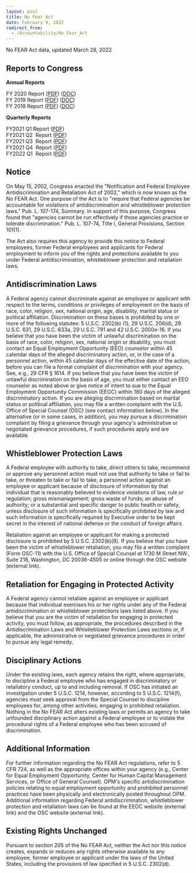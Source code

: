 ```yaml
---
layout: post
title: No Fear Act
date: February 9, 2022
redirect_from:
  - /Accountability/No_Fear_Act
---
```

No FEAR Act data, updated March 28, 2022

## Reports to Congress

**Annual Reports**

FY 2020 Report ([PDF](https://ncd.gov/sites/default/files/Documents/National%20Council%20on%20Disability%20No%20Fear%20Act%20Report%20FY20.pdf)) ([DOC](https://ncd.gov/sites/default/files/Documents/National%20Council%20on%20Disability%20No%20Fear%20Act%20Report%20FY2019.docx))\
FY 2019 Report ([PDF](https://ncd.gov/sites/default/files/Documents/National%20Council%20on%20Disability%20No%20Fear%20Act%20Report%20FY2019.pdf)) ([DOC](https://ncd.gov/sites/default/files/Documents/National%20Council%20on%20Disability%20No%20Fear%20Act%20Report%20FY2019.docx))\
FY 2018 Report ([PDF](https://ncd.gov/sites/default/files/National%20Council%20on%20Disability%20No%20Fear%20Act%20Report%20FY2018.pdf)) ([DOC](https://ncd.gov/sites/default/files/National%20Council%20on%20Disability%20No%20Fear%20Act%20Report%20FY2018.docx))

**Quarterly Reports**

FY2021 Q1 Report ([PDF](https://ncd.gov/sites/default/files/Documents/NCD%20No%20Fear%20Act%20FY21%20Q1.pdf))\
FY2021 Q2  Report ([PDF](https://ncd.gov/sites/default/files/Documents/NCD%20No%20Fear%20Act%20FY21%20Q2.pdf))\
FY2021 Q3  Report ([PDF](https://ncd.gov/sites/default/files/Documents/NCD%20No%20Fear%20Act%20FY21%20Q3.pdf))\
FY2021 Q4  Report ([PDF](https://ncd.gov/sites/default/files/Documents/NCD%20No%20Fear%20Act%20FY21%20Q4.pdf))\
FY2022 Q1  Report ([PDF](https://ncd.gov/sites/default/files/Documents/NCD%20No%20Fear%20Act%20FY22%20Q1.pdf))

## **Notice**

On May 15, 2002, Congress enacted the "Notification and Federal Employee Antidiscrimination and Retaliation Act of 2002," which is now known as the No FEAR Act. One purpose of the Act is to "require that Federal agencies be accountable for violations of antidiscrimination and whistleblower protection laws." Pub. L. 107-174, Summary. In support of this purpose, Congress found that "agencies cannot be run effectively if those agencies practice or tolerate discrimination." Pub. L. 107-74, Title I, General Provisions, Section 101(1).

The Act also requires this agency to provide this notice to Federal employees, former Federal employees and applicants for Federal employment to inform you of the rights and protections available to you under Federal antidiscrimination, whistleblower protection and retaliation laws.

## **Antidiscrimination Laws**

A Federal agency cannot discriminate against an employee or applicant with respect to the terms, conditions or privileges of employment on the basis of race, color, religion, sex, national origin, age, disability, marital status or political affiliation. Discrimination on these bases is prohibited by one or more of the following statutes: 5 U.S.C. 2302(b) (1), 29 U.S.C. 206(d), 29 U.S.C. 631, 29 U.S.C. 633a, 29 U.S.C. 791 and 42 U.S.C. 2000e-16. If you believe that you have been the victim of unlawful discrimination on the basis of race, color, religion, sex, national origin or disability, you must contact an Equal Employment Opportunity (EEO) counselor within 45 calendar days of the alleged discriminatory action, or, in the case of a personnel action, within 45 calendar days of the effective date of the action, before you can file a formal complaint of discrimination with your agency. See, e.g., 29 CFR § 1614. If you believe that you have been the victim of unlawful discrimination on the basis of age, you must either contact an EEO counselor as noted above or give notice of intent to sue to the Equal Employment Opportunity Commission (EEOC) within 180 days of the alleged discriminatory action. If you are alleging discrimination based on marital status or political affiliation, you may file a written complaint with the U.S. Office of Special Counsel (OSC) (see contact information below). In the alternative (or in some cases, in addition), you may pursue a discrimination complaint by filing a grievance through your agency's administrative or negotiated grievance procedures, if such procedures apply and are available.

## **Whistleblower Protection Laws**

A Federal employee with authority to take, direct others to take, recommend or approve any personnel action must not use that authority to take or fail to take, or threaten to take or fail to take, a personnel action against an employee or applicant because of disclosure of information by that individual that is reasonably believed to evidence violations of law, rule or regulation; gross mismanagement; gross waste of funds; an abuse of authority; or a substantial and specific danger to public health or safety, unless disclosure of such information is specifically prohibited by law and such information is specifically required by Executive order to be kept secret in the interest of national defense or the conduct of foreign affairs.

Retaliation against an employee or applicant for making a protected disclosure is prohibited by 5 U.S.C. 2302(b)(8). If you believe that you have been the victim of whistleblower retaliation, you may file a written complaint (Form OSC-11) with the U.S. Office of Special Counsel at 1730 M Street NW., Suite 218, Washington, DC 20036-4505 or online through the OSC website (external link).

## **Retaliation for Engaging in Protected Activity**

A Federal agency cannot retaliate against an employee or applicant because that individual exercises his or her rights under any of the Federal antidiscrimination or whistleblower protections laws listed above. If you believe that you are the victim of retaliation for engaging in protected activity, you must follow, as appropriate, the procedures described in the Antidiscrimination Laws and Whistleblower Protection Laws sections or, if applicable, the administrative or negotiated grievance procedures in order to pursue any legal remedy.

## **Disciplinary Actions**

Under the existing laws, each agency retains the right, where appropriate, to discipline a Federal employee who has engaged in discriminatory or retaliatory conduct, up to and including removal. If OSC has initiated an investigation under 5 U.S.C. 1214, however, according to 5 U.S.C. 1214(f), agencies must seek approval from the Special Counsel to discipline employees for, among other activities, engaging in prohibited retaliation. Nothing in the No FEAR Act alters existing laws or permits an agency to take unfounded disciplinary action against a Federal employee or to violate the procedural rights of a Federal employee who has been accused of discrimination.

## **Additional Information**

For further information regarding the No FEAR Act regulations, refer to 5 CFR 724, as well as the appropriate offices within your agency (e.g., Center for Equal Employment Opportunity, Center for Human Capital Management Services, or Office of General Counsel). OPM's specific antidiscrimination policies relating to equal employment opportunity and prohibited personnel practices have been physically and electronically posted throughout OPM. Additional information regarding Federal antidiscrimination, whistleblower protection and retaliation laws can be found at the EEOC website (external link) and the OSC website (external link).

## **Existing Rights Unchanged**

Pursuant to section 205 of the No FEAR Act, neither the Act nor this notice creates, expands or reduces any rights otherwise available to any employee, former employee or applicant under the laws of the United States, including the provisions of law specified in 5 U.S.C. 2302(d).